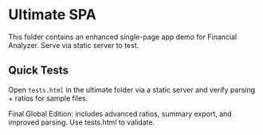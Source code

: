 # Ultimate SPA
This folder contains an enhanced single-page app demo for Financial Analyzer. Serve via static server to test.

## Quick Tests
Open `tests.html` in the ultimate folder via a static server and verify parsing + ratios for sample files.


Final Global Edition: includes advanced ratios, summary export, and improved parsing. Use tests.html to validate.
